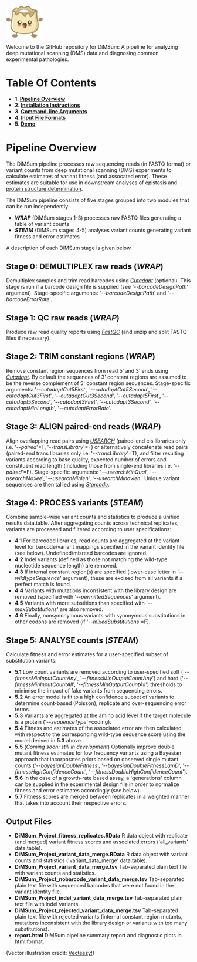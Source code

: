 <p align="left">
  <img src="./Dumpling.png" width="100">
</p>

Welcome to the GitHub repository for DiMSum: A pipeline for analyzing deep mutational scanning (DMS) data and diagnosing common experimental pathologies.

# Table Of Contents

* **1. [Pipeline Overview](#pipeline-overview)**
* **2. [Installation Instructions](docs/INSTALLATION.md)**
* **3. [Command-line Arguments](docs/ARGUMENTS.md)**
* **4. [Input File Formats](docs/FILEFORMATS.md)**
* **5. [Demo](docs/DEMO.md)**

# Pipeline Overview

The DiMSum pipeline processes raw sequencing reads (in FASTQ format) or variant counts from deep mutational scanning (DMS) experiments to calculate estimates of variant fitness (and assocated error). These estimates are suitable for use in downstream analyses of epistasis and [protein structure determination](https://github.com/lehner-lab/DMS2structure).

The DiMSum pipeline consists of five stages grouped into two modules that can be run independently:

* **_WRAP_** (DiMSum stages 1-3) processes raw FASTQ files generating a table of variant counts
* **_STEAM_** (DiMSum stages 4-5) analyses variant counts generating variant fitness and error estimates

A description of each DiMSum stage is given below.

## Stage 0: **DEMULTIPLEX** raw reads (_WRAP_)

Demultiplex samples and trim read barcodes using *[Cutadapt](docs/INSTALLATION.md)* (optional). This stage is run if a barcode design file is supplied (see '_--barcodeDesignPath_' argument). Stage-specific arguments: '_--barcodeDesignPath_' and '_--barcodeErrorRate_'.

## Stage 1: **QC** raw reads (_WRAP_)

Produce raw read quality reports using *[FastQC](docs/INSTALLATION.md)* (and unzip and split FASTQ files if necessary).

## Stage 2: **TRIM** constant regions (_WRAP_)

Remove constant region sequences from read 5’ and 3’ ends using *[Cutadapt](docs/INSTALLATION.md)*. By default the sequences of 3' constant regions are assumed to be the reverse complement of 5' constant region sequences. Stage-specific arguments: '_--cutadaptCut5First_', '_--cutadaptCut5Second_', '_--cutadaptCut3First_', '_--cutadaptCut3Second_', '_--cutadapt5First_', '_--cutadapt5Second_', '_--cutadapt3First_', '_--cutadapt3Second_', '_--cutadaptMinLength_', '_--cutadaptErrorRate_'.

## Stage 3: **ALIGN** paired-end reads (_WRAP_)

Align overlapping read pairs using *[USEARCH](docs/INSTALLATION.md)* (paired-end cis libraries only i.e. '_--paired_'=T, '_--transLibrary_'=F) or alternatively concatenate read pairs (paired-end trans libraries only i.e. '_--transLibrary_'=T), and filter resulting variants according to base quality, expected number of errors and constituent read length (including those from single-end libraries i.e. '_--paired_'=F). Stage-specific arguments: '_--usearchMinQual_', '_--usearchMaxee_', '_--usearchMinlen_', '_--usearchMinovlen_'. Unique variant sequences are then tallied using *[Starcode](docs/INSTALLATION.md)*.

## Stage 4: **PROCESS** variants (_STEAM_)

Combine sample-wise variant counts and statistics to produce a unified results data.table. After aggregating counts across technical replicates, variants are processed and filtered according to user specifications:
* **4.1** For barcoded libraries, read counts are aggregated at the variant level for barcode/variant mappings specified in the variant identity file (see below). Undefined/misread barcodes are ignored.
* **4.2** Indel variants (defined as those not matching the wild-type nucleotide sequence length) are removed.
* **4.3** If internal constant region(s) are specified (lower-case letter in '_--wildtypeSequence_' argument), these are excised from all variants if a perfect match is found.
* **4.4** Variants with mutations inconsistent with the library design are removed (specified with '_--permittedSequences_' argument).
* **4.5** Variants with more substitions than specified with '_--maxSubstitutions_' are also removed.
* **4.6** Finally, nonsynonymous variants with synonymous substitutions in other codons are removed (if '_--mixedSubstitutions_'=F).

## Stage 5: **ANALYSE** counts (_STEAM_)

Calculate fitness and error estimates for a user-specified subset of substitution variants:
* **5.1** Low count variants are removed according to user-specified soft ('_--fitnessMinInputCountAny_', '_--fitnessMinOutputCountAny_') and hard ('_--fitnessMinInputCountAll_', '_--fitnessMinOutputCountAll_') thresholds to minimise the impact of fake variants from sequencing errors.
* **5.2** An error model is fit to a high confidence subset of variants to determine count-based (Poisson), replicate and over-sequencing error terms.
* **5.3** Variants are aggregated at the amino acid level if the target molecule is a protein ('_--sequenceType_'=coding).
* **5.4** Fitness and estimates of the associated error are then calculated with respect to the corresponding wild-type sequence score using the model derived in **5.3** above.
* **5.5** (*Coming soon: still in development*) Optionally improve double mutant fitness estimates for low frequency variants using a Bayesian approach that incorporates priors based on observed single mutant counts ('_--bayesianDoubleFitness_', '_--bayesianDoubleFitnessLamD_', '_--fitnessHighConfidenceCount_', '_--fitnessDoubleHighConfidenceCount_').
* **5.6** In the case of a growth-rate based assay, a 'generations' column can be supplied in the experimental design file in order to normalize fitness and error estimates accordingly (see below).
* **5.7** Fitness scores are merged between replicates in a weighted manner that takes into account their respective errors.

## Output Files

* **DiMSum_Project_fitness_replicates.RData** R data object with replicate (and merged) variant fitness scores and associated errors ('all_variants' data.table).
* **DiMSum_Project_variant_data_merge.RData** R data object with variant counts and statistics ('variant_data_merge' data.table).
* **DiMSum_Project_variant_data_merge.tsv** Tab-separated plain text file with variant counts and statistics.
* **DiMSum_Project_nobarcode_variant_data_merge.tsv** Tab-separated plain text file with sequenced barcodes that were not found in the variant identity file.
* **DiMSum_Project_indel_variant_data_merge.tsv** Tab-separated plain text file with indel variants.
* **DiMSum_Project_rejected_variant_data_merge.tsv** Tab-separated plain text file with rejected variants (internal constant region mutants, mutations inconsistent with the library design or variants with too many substitutions).
* **report.html** DiMSum pipeline summary report and diagnostic plots in html format.




(Vector illustration credit: <a href="https://www.vecteezy.com">Vecteezy!</a>)
